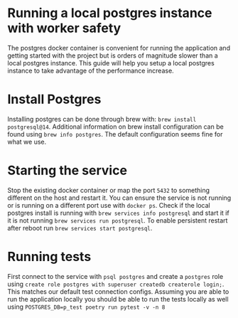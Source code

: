 # Running a local postgres instance with worker safety

The postgres docker container is convenient for running the application and getting started with the project but is orders of magnitude slower than a local postgres instance. This guide will help you setup a local postgres instance to take advantage of the performance increase.

# Install Postgres

Installing postgres can be done through brew with: `brew install postgresql@14`. Additional information on brew install configuration can be found using `brew info postgres`. The default configuration seems fine for what we use.

# Starting the service

Stop the existing docker container or map the port `5432` to something different on the host and restart it. You can ensure the service is not running or is running on a different port use with `docker ps`. Check if the local postgres install is running with `brew services info postgresql` and start it if it is not running `brew services run postgresql`. To enable persistent restart after reboot run `brew services start postgresql`.

# Running tests

First connect to the service with `psql postgres` and create a `postgres` role using `create role postgres with superuser createdb createrole login;`. This matches our default test connection configs. Assuming you are able to run the application locally you should be able to run the tests locally as well using `POSTGRES_DB=p_test poetry run pytest -v -n 8`
